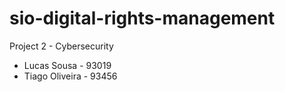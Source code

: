# sio-digital-rights-management
Project 2 - Cybersecurity 

* Lucas Sousa - 93019
* Tiago Oliveira - 93456
